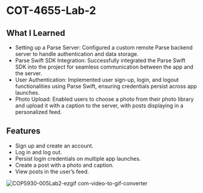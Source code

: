 # COT-4655-Lab-2

## What I Learned
* Setting up a Parse Server: Configured a custom remote Parse backend server to handle authentication and data storage.
* Parse Swift SDK Integration: Successfully integrated the Parse Swift SDK into the project for seamless communication between the app and the server.
* User Authentication: Implemented user sign-up, login, and logout functionalities using Parse Swift, ensuring credentials persist across app launches.
* Photo Upload: Enabled users to choose a photo from their photo library and upload it with a caption to the server, with posts displaying in a personalized feed.

## Features
* Sign up and create an account.
* Log in and log out.
* Persist login credentials on multiple app launches.
* Create a post with a photo and caption.
* View posts in the user’s feed.


![COP5930-005Lab2-ezgif com-video-to-gif-converter](https://github.com/user-attachments/assets/65d3a5aa-1593-4182-9d1d-fc474c30ed4d)


